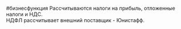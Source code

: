 #бизнесфункция 
Рассчитываются налоги на прибыль, отложенные налоги и НДС.  
НДФЛ рассчитывает внешний поставщик - Юнистафф.